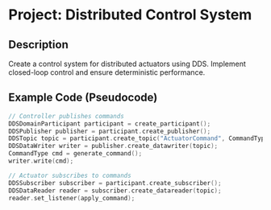 # Project: Distributed Control System

## Description
Create a control system for distributed actuators using DDS. Implement closed-loop control and ensure deterministic performance.

## Example Code (Pseudocode)
```cpp
// Controller publishes commands
DDSDomainParticipant participant = create_participant();
DDSPublisher publisher = participant.create_publisher();
DDSTopic topic = participant.create_topic("ActuatorCommand", CommandType);
DDSDataWriter writer = publisher.create_datawriter(topic);
CommandType cmd = generate_command();
writer.write(cmd);

// Actuator subscribes to commands
DDSSubscriber subscriber = participant.create_subscriber();
DDSDataReader reader = subscriber.create_datareader(topic);
reader.set_listener(apply_command);
```
